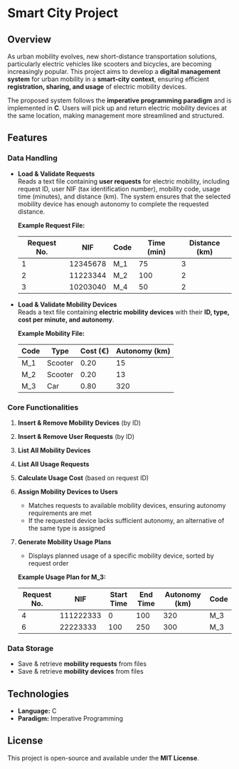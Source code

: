 # Smart City Project  

## Overview  

As urban mobility evolves, new short-distance transportation solutions, particularly electric vehicles like scooters and bicycles, are becoming increasingly popular. This project aims to develop a **digital management system** for urban mobility in a **smart-city context**, ensuring efficient **registration, sharing, and usage** of electric mobility devices.  

The proposed system follows the **imperative programming paradigm** and is implemented in **C**. Users will pick up and return electric mobility devices at the same location, making management more streamlined and structured.  

## Features  

### Data Handling  

- **Load & Validate Requests**  
  Reads a text file containing **user requests** for electric mobility, including request ID, user NIF (tax identification number), mobility code, usage time (minutes), and distance (km). The system ensures that the selected mobility device has enough autonomy to complete the requested distance.  

  **Example Request File:**  

  | Request No. | NIF       | Code | Time (min) | Distance (km) |
  |------------|----------|------|------------|--------------|
  | 1          | 12345678 | M_1  | 75         | 3            |
  | 2          | 11223344 | M_2  | 100        | 2            |
  | 3          | 10203040 | M_4  | 50         | 2            |

- **Load & Validate Mobility Devices**  
  Reads a text file containing **electric mobility devices** with their **ID, type, cost per minute, and autonomy**.  

  **Example Mobility File:**  

  | Code | Type     | Cost (€) | Autonomy (km) |
  |------|---------|---------|--------------|
  | M_1  | Scooter | 0.20    | 15           |
  | M_2  | Scooter | 0.20    | 13           |
  | M_3  | Car     | 0.80    | 320          |

### Core Functionalities  

1. **Insert & Remove Mobility Devices** (by ID)  
2. **Insert & Remove User Requests** (by ID)  
3. **List All Mobility Devices**  
4. **List All Usage Requests**  
5. **Calculate Usage Cost** (based on request ID)  
6. **Assign Mobility Devices to Users**  
   - Matches requests to available mobility devices, ensuring autonomy requirements are met  
   - If the requested device lacks sufficient autonomy, an alternative of the same type is assigned  
7. **Generate Mobility Usage Plans**  
   - Displays planned usage of a specific mobility device, sorted by request order  

   **Example Usage Plan for M_3:**  

   | Request No. | NIF       | Start Time | End Time | Autonomy (km) | Code |
   |------------|----------|-----------|----------|--------------|------|
   | 4          | 111222333 | 0         | 100      | 320          | M_3  |
   | 6          | 22223333  | 100       | 250      | 300          | M_3  |

### Data Storage  

- Save & retrieve **mobility requests** from files  
- Save & retrieve **mobility devices** from files  

## Technologies  

- **Language:** C  
- **Paradigm:** Imperative Programming  

## License  

This project is open-source and available under the **MIT License**.  
